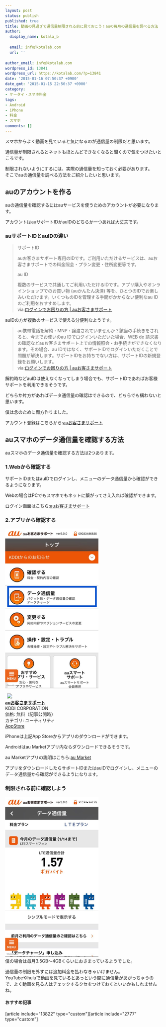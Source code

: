 ```yaml
---
layout: post
status: publish
published: true
title: 動画の見過ぎで通信量制限される前に見ておこう！auの毎月の通信量を調べる方法
author:
  display_name: kotala_b

  email: info@kotalab.com
  url: ''

author_email: info@kotalab.com
wordpress_id: 13841
wordpress_url: https://kotalab.com/?p=13841
date: '2015-01-16 07:50:37 +0900'
date_gmt: '2015-01-15 22:50:37 +0900'
category:
- ケータイ・スマホ料金
tags:
- Android
- iPhone
- 料金
- スマホ
comments: []
---
```

<p>スマホからよく動画を見ていると気になるのが通信量の制限だと思います。</p>
<p>通信量が制限されるとネットもほとんどできなくなると聞くので気をつけたいところです。</p>
<p>制限されないようにするには、実際の通信量を知っておく必要があります。<br />
そこでauの通信量を調べる方法をご紹介したいと思います。<br />
</p>
<!--more-->
<h2>auのアカウントを作る</h2>
<p>auの通信量を確認するにはauサービスを使うためのアカウントが必要になります。</p>
<p>アカウントはauサポートIDかauIDのどちらか一つあれば大丈夫です。</p>
<h3>auサポートIDとauIDの違い</h3>
<blockquote><p>サポートID</p>
<p>auお客さまサポート専用のIDです。ご利用いただけるサービスは、auお客さまサポートでの料金照会・プラン変更・住所変更等です。</p>
<p>au ID</p>
<p>複数のサービスで共通してご利用いただけるIDです。アプリ購入やオンラインショップでのお買い物 (auかんたん決済) 等を、ひとつのIDでお楽しみいただけます。いくつものIDを管理する手間がかからない便利なau IDのご利用をおすすめします。<br />
via:<a href="https://cs.kddi.com/support/login_help.html#idpass" target="_blank">ログインでお困りの方 | auお客さまサポート</a><a href="https://b.hatena.ne.jp/entry/https://cs.kddi.com/support/login_help.html#idpass" target="_blank"><img border="0" src="https://b.hatena.ne.jp/entry/image/https://cs.kddi.com/support/login_help.html#idpass" alt="" /></a></p></blockquote>
<p>auIDの方が複数のサービスで使える分便利なようです。</p>
<blockquote><p>au携帯電話を解約・MNP・譲渡されていませんか？該当の手続きをされると、今までお使いのau IDでログインいただいた場合、WEB de 請求書の確認などauお客さまサポート上での情報照会・お手続きができなくなります。その場合、au IDではなく、サポートIDでログインいただくことで問題が解決します。サポートIDをお持ちでない方は、サポートIDの新規登録をお願いします。<br />
via:<a href="https://cs.kddi.com/support/login_help.html#idpass" target="_blank">ログインでお困りの方 | auお客さまサポート</a><a href="https://b.hatena.ne.jp/entry/https://cs.kddi.com/support/login_help.html#idpass" target="_blank"><img border="0" src="https://b.hatena.ne.jp/entry/image/https://cs.kddi.com/support/login_help.html#idpass" alt="" /></a></p></blockquote>
<p>解約時などauIDは使えなくなってしまう場合でも、サポートIDであればお客様サポートを利用できるそうです。</p>
<p>どちらか片方があればデータ通信量の確認はできるので、どちらでも構わないと思います。</p>
<p>僕は念のために両方作りました。</p>
<p>アカウント登録はこちらから:<a href="https://cs.kddi.com/support/smt_i/index.html" target="_blank">auお客さまサポート</a><a href="https://b.hatena.ne.jp/entry/https://cs.kddi.com/support/smt_i/index.html" target="_blank"><img border="0" src="https://b.hatena.ne.jp/entry/image/https://cs.kddi.com/support/smt_i/index.html" alt="" /></a></p>
<h2>auスマホのデータ通信量を確認する方法</h2>
<p>auスマホのデータ通信量を確認する方法は2つあります。</p>
<h3>1.Webから確認する</h3>
<p>サポートIDまたはauIDでログインし、メニューのデータ通信量から確認ができるようになります。</p>
<p>Webの場合はPCでもスマホでもネットに繋がってさえ入れば確認ができます。</p>
<p>ログイン画面はこちら:<a href="https://cs.kddi.com/support/smt_i/index.html" target="_blank">auお客さまサポート</a><a href="https://b.hatena.ne.jp/entry/https://cs.kddi.com/support/smt_i/index.html" target="_blank"><img border="0" src="https://b.hatena.ne.jp/entry/image/https://cs.kddi.com/support/smt_i/index.html" alt="" /></a></p>
<h3>2.アプリから確認する</h3>
<p><img alt="" src="/wp-content/uploads/2015/01/slooProImg_20150116074037.jpg" width="300" height="514" /></p>
<div class="applink">
<div class="applinkimg"><a href="https://itunes.apple.com/jp/app/auo-kesamasapoto/id479159684?mt=8&uo=4&at=10l4yU" rel="nofollow" target="_blank"><img hspace="6" src="http://a800.phobos.apple.com/us/r30/Purple1/v4/94/07/ea/9407ea46-b9b0-d821-e5a4-56bd68d42f5c/mzl.hkafpzsr.png" width="80" /></a></div>
<div class="applinktext">
<div class="applinktitle"><strong><a href="https://itunes.apple.com/jp/app/auo-kesamasapoto/id479159684?mt=8&uo=4&at=10l4yU" rel="nofollow" target="_blank">auお客さまサポート</a></strong></div>
<div class="applinkinfo">KDDI CORPORATION</div>
<div class="applinkinfo">価格: 無料（記事公開時）</div>
<div class="applinkinfo">カテゴリ: ユーティリティ</div>
</div>
<div class="clear"></div>
<div class="appstorelink"><a href="https://itunes.apple.com/jp/app/auo-kesamasapoto/id479159684?mt=8&uo=4&at=10l4yU" rel="nofollow" target="_blank">AppStore</a></div>
</div>
<p>iPhoneは上記App Storeからアプリのダウンロードができます。</p>
<p>Androidはau Marketアプリ内ならダウンロードできるそうです。</p>
<p>au Marketアプリの説明はこちら:<a href="http://market.kddi.com/update_info/" target="_blank">au Market</a><a href="https://b.hatena.ne.jp/entry/http://market.kddi.com/update_info/" target="_blank"><img border="0" src="https://b.hatena.ne.jp/entry/image/http://market.kddi.com/update_info/" alt="" /></a></p>
<p>アプリをダウンロードしたらサポートIDまたはauIDでログインし、メニューのデータ通信量から確認ができるようになります。</p>
<h3>制限される前に確認しよう</h3>
<p><img alt="" src="/wp-content/uploads/2015/01/slooProImg_20150116074036.jpg" width="300" height="514" /><br />
僕の場合は毎月3.5GB〜4GBくらいにおさまっているようでした。</p>
<p>通信量の制限を外すには追加料金を払わなきゃいけません。<br />
YouTubeやhuluで動画を見ているとあっという間に通信量があがっちゃうので、よく動画を見る人はチェックするクセをつけておくといいかもしれませんね。</p>
<h4 class="rel">おすすめ記事</h4>
<p>[article include="13822" type="custom"][article include="2777" type="custom"]</p>
<div class="clear"></div>
